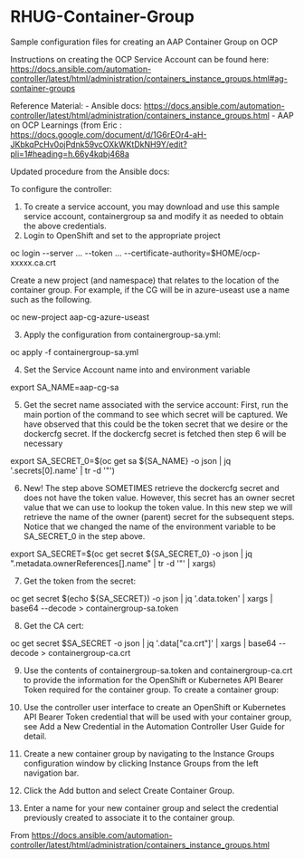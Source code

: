 # RHUG-Container-Group
Sample configuration files for creating an AAP Container Group on OCP

Instructions on creating the OCP Service Account can be found here:
https://docs.ansible.com/automation-controller/latest/html/administration/containers_instance_groups.html#ag-container-groups


Reference Material:
	- Ansible docs:  https://docs.ansible.com/automation-controller/latest/html/administration/containers_instance_groups.html
	- AAP on OCP Learnings (from Eric :  https://docs.google.com/document/d/1G6rEOr4-aH-JKbkqPcHv0ojPdnk59vcOXkWKtDkNH9Y/edit?pli=1#heading=h.66y4kqbj468a



Updated procedure from the Ansible docs:

To configure the controller:
1. To create a service account, you may download and use this sample service account, containergroup sa and modify it as needed to obtain the above credentials.
2. Login to OpenShift and set to the appropriate project

oc login --server ... --token … --certificate-authority=$HOME/ocp-xxxxx.ca.crt

Create a new project (and namespace) that relates to the location of the container group.  For example, if the CG will be in azure-useast use a name such as the following.

oc new-project aap-cg-azure-useast

3. Apply the configuration from containergroup-sa.yml:

oc apply -f containergroup-sa.yml

4. Set the Service Account name into and environment variable

export SA_NAME=aap-cg-sa

5. Get the secret name associated with the service account:
First, run the main portion of the command to see which secret will be captured.  We have observed that this could be the token secret that we desire or the dockercfg secret.  If the dockercfg secret is fetched then step 6 will be necessary

export SA_SECRET_0=$(oc get sa ${SA_NAME} -o json | jq '.secrets[0].name' | tr -d '"')

6. New!  The step above SOMETIMES retrieve the dockercfg secret and does not have the token value.  However, this secret has an owner secret value that we can use to lookup the token value.  In this new step we will retrieve the name of the owner (parent) secret for the subsequent steps.  Notice that we changed the name of the environment variable to be SA_SECRET_0 in the step above.

export SA_SECRET=$(oc get secret ${SA_SECRET_0} -o json | jq ".metadata.ownerReferences[].name" | tr -d '"' | xargs)

7. Get the token from the secret:

oc get secret $(echo ${SA_SECRET}) -o json | jq '.data.token' | xargs | base64 --decode > containergroup-sa.token

8. Get the CA cert:

oc get secret $SA_SECRET -o json | jq '.data["ca.crt"]' | xargs | base64 --decode > containergroup-ca.crt

9. Use the contents of containergroup-sa.token and containergroup-ca.crt to provide the information for the OpenShift or Kubernetes API Bearer Token required for the container group.
To create a container group:

10. Use the controller user interface to create an OpenShift or Kubernetes API Bearer Token credential that will be used with your container group, see Add a New Credential in the Automation Controller User Guide for detail.

11. Create a new container group by navigating to the Instance Groups configuration window by clicking Instance Groups from the left navigation bar.

12. Click the Add button and select Create Container Group.

13. Enter a name for your new container group and select the credential previously created to associate it to the container group.

From <https://docs.ansible.com/automation-controller/latest/html/administration/containers_instance_groups.html> 


